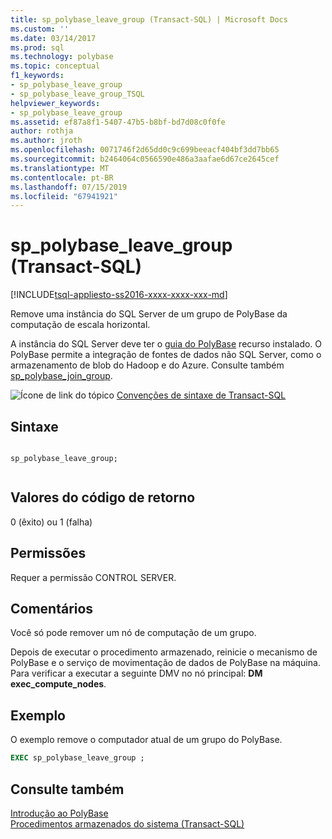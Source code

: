 ```yaml
---
title: sp_polybase_leave_group (Transact-SQL) | Microsoft Docs
ms.custom: ''
ms.date: 03/14/2017
ms.prod: sql
ms.technology: polybase
ms.topic: conceptual
f1_keywords:
- sp_polybase_leave_group
- sp_polybase_leave_group_TSQL
helpviewer_keywords:
- sp_polybase_leave_group
ms.assetid: ef87a8f1-5407-47b5-b8bf-bd7d08c0f0fe
author: rothja
ms.author: jroth
ms.openlocfilehash: 0071746f2d65dd0c9c699beeacf404bf3dd7bb65
ms.sourcegitcommit: b2464064c0566590e486a3aafae6d67ce2645cef
ms.translationtype: MT
ms.contentlocale: pt-BR
ms.lasthandoff: 07/15/2019
ms.locfileid: "67941921"
---
```

# <a name="sppolybaseleavegroup-transact-sql"></a>sp_polybase_leave_group (Transact-SQL)
[!INCLUDE[tsql-appliesto-ss2016-xxxx-xxxx-xxx-md](../../includes/tsql-appliesto-ss2016-xxxx-xxxx-xxx-md.md)]

  Remove uma instância do SQL Server de um grupo de PolyBase da computação de escala horizontal. 
 
 A instância do SQL Server deve ter o [guia do PolyBase](../../relational-databases/polybase/polybase-guide.md) recurso instalado.  O PolyBase permite a integração de fontes de dados não SQL Server, como o armazenamento de blob do Hadoop e do Azure. Consulte também [sp_polybase_join_group](../../relational-databases/system-stored-procedures/polybase-stored-procedures-sp-polybase-join-group.md).  
  
 ![Ícone de link do tópico](../../database-engine/configure-windows/media/topic-link.gif "Ícone de link do tópico") [Convenções de sintaxe de Transact-SQL](../../t-sql/language-elements/transact-sql-syntax-conventions-transact-sql.md)  
  
## <a name="syntax"></a>Sintaxe  
  
```  
  
sp_polybase_leave_group;  
  
```  
  
## <a name="return-code-values"></a>Valores do código de retorno  
 0 (êxito) ou 1 (falha)  
  
## <a name="permissions"></a>Permissões  
 Requer a permissão CONTROL SERVER.  
  
## <a name="remarks"></a>Comentários  
 Você só pode remover um nó de computação de um grupo.  
  
 Depois de executar o procedimento armazenado, reinicie o mecanismo de PolyBase e o serviço de movimentação de dados de PolyBase na máquina. Para verificar a executar a seguinte DMV no nó principal: **DM exec_compute_nodes**.  
  
## <a name="example"></a>Exemplo  
 O exemplo remove o computador atual de um grupo do PolyBase.  
  
```sql  
EXEC sp_polybase_leave_group ;  
```  
  
## <a name="see-also"></a>Consulte também  
 [Introdução ao PolyBase](../../relational-databases/polybase/get-started-with-polybase.md)   
 [Procedimentos armazenados do sistema &#40;Transact-SQL&#41;](../../relational-databases/system-stored-procedures/system-stored-procedures-transact-sql.md)  
  
  
